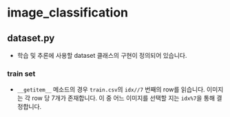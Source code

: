 # image_classification

## dataset.py
- 학습 및 추론에 사용할 dataset 클래스의 구현이 정의되어 있습니다. 

### train set
-  `__getitem__` 메소드의 경우 `train.csv`의 `idx//7` 번째의 row를 읽습니다. 
 이미지는 각 row 당 7개가 존재합니다. 
 이 중 어느 이미지를 선택할 지는 `idx%7`을 통해 결정합니다.

